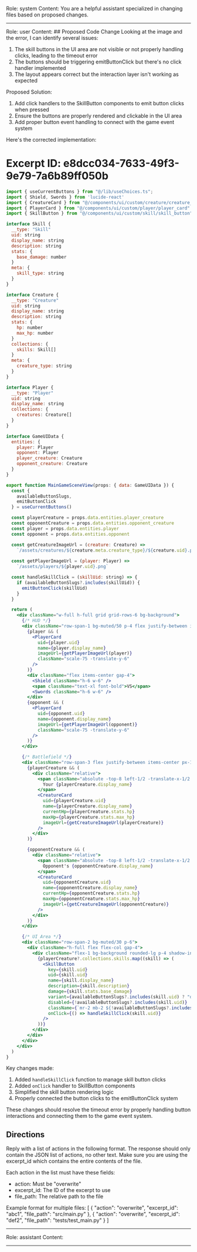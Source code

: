 Role: system
Content: You are a helpful assistant specialized in changing files based on proposed changes.
__________________
Role: user
Content: ## Proposed Code Change
Looking at the image and the error, I can identify several issues:

1. The skill buttons in the UI area are not visible or not properly handling clicks, leading to the timeout error
2. The buttons should be triggering emitButtonClick but there's no click handler implemented
3. The layout appears correct but the interaction layer isn't working as expected

Proposed Solution:
1. Add click handlers to the SkillButton components to emit button clicks when pressed
2. Ensure the buttons are properly rendered and clickable in the UI area
3. Add proper button event handling to connect with the game event system

Here's the corrected implementation:

# Excerpt ID: e8dcc034-7633-49f3-9e79-7a6b89ff050b
```jsx main_game/templates/MainGameScene.tsx
import { useCurrentButtons } from "@/lib/useChoices.ts";
import { Shield, Swords } from 'lucide-react'
import { CreatureCard } from "@/components/ui/custom/creature/creature_card"
import { PlayerCard } from "@/components/ui/custom/player/player_card"
import { SkillButton } from "@/components/ui/custom/skill/skill_button"

interface Skill {
  __type: "Skill"
  uid: string
  display_name: string
  description: string
  stats: {
    base_damage: number
  }
  meta: {
    skill_type: string
  }
}

interface Creature {
  __type: "Creature"
  uid: string
  display_name: string
  description: string
  stats: {
    hp: number
    max_hp: number
  }
  collections: {
    skills: Skill[]
  }
  meta: {
    creature_type: string
  }
}

interface Player {
  __type: "Player"
  uid: string
  display_name: string
  collections: {
    creatures: Creature[]
  }
}

interface GameUIData {
  entities: {
    player: Player
    opponent: Player
    player_creature: Creature
    opponent_creature: Creature
  }
}

export function MainGameSceneView(props: { data: GameUIData }) {
  const {
    availableButtonSlugs,
    emitButtonClick
  } = useCurrentButtons()

  const playerCreature = props.data.entities.player_creature
  const opponentCreature = props.data.entities.opponent_creature
  const player = props.data.entities.player
  const opponent = props.data.entities.opponent

  const getCreatureImageUrl = (creature: Creature) => 
    `/assets/creatures/${creature.meta.creature_type}/${creature.uid}.png`
  
  const getPlayerImageUrl = (player: Player) =>
    `/assets/players/${player.uid}.png`

  const handleSkillClick = (skillUid: string) => {
    if (availableButtonSlugs?.includes(skillUid)) {
      emitButtonClick(skillUid)
    }
  }

  return (
    <div className="w-full h-full grid grid-rows-6 bg-background">
      {/* HUD */}
      <div className="row-span-1 bg-muted/50 p-4 flex justify-between items-center border-b">
        {player && (
          <PlayerCard
            uid={player.uid}
            name={player.display_name}
            imageUrl={getPlayerImageUrl(player)}
            className="scale-75 -translate-y-6"
          />
        )}
        <div className="flex items-center gap-4">
          <Shield className="h-6 w-6" />
          <span className="text-xl font-bold">VS</span>
          <Swords className="h-6 w-6" />
        </div>
        {opponent && (
          <PlayerCard
            uid={opponent.uid}
            name={opponent.display_name}
            imageUrl={getPlayerImageUrl(opponent)}
            className="scale-75 -translate-y-6"
          />
        )}
      </div>

      {/* Battlefield */}
      <div className="row-span-3 flex justify-between items-center px-16">
        {playerCreature && (
          <div className="relative">
            <span className="absolute -top-8 left-1/2 -translate-x-1/2 text-sm font-bold">
              Your {playerCreature.display_name}
            </span>
            <CreatureCard
              uid={playerCreature.uid}
              name={playerCreature.display_name}
              currentHp={playerCreature.stats.hp}
              maxHp={playerCreature.stats.max_hp}
              imageUrl={getCreatureImageUrl(playerCreature)}
            />
          </div>
        )}

        {opponentCreature && (
          <div className="relative">
            <span className="absolute -top-8 left-1/2 -translate-x-1/2 text-sm font-bold">
              Opponent's {opponentCreature.display_name}
            </span>
            <CreatureCard
              uid={opponentCreature.uid}
              name={opponentCreature.display_name}
              currentHp={opponentCreature.stats.hp}
              maxHp={opponentCreature.stats.max_hp}
              imageUrl={getCreatureImageUrl(opponentCreature)}
            />
          </div>
        )}
      </div>

      {/* UI Area */}
      <div className="row-span-2 bg-muted/30 p-6">
        <div className="h-full flex flex-col gap-4">
          <div className="flex-1 bg-background rounded-lg p-4 shadow-inner">
            {playerCreature?.collections.skills.map((skill) => (
              <SkillButton
                key={skill.uid}
                uid={skill.uid}
                name={skill.display_name}
                description={skill.description}
                damage={skill.stats.base_damage}
                variant={availableButtonSlugs?.includes(skill.uid) ? "default" : "secondary"}
                disabled={!availableButtonSlugs?.includes(skill.uid)}
                className={`mr-2 mb-2 ${!availableButtonSlugs?.includes(skill.uid) ? 'opacity-50' : ''}`}
                onClick={() => handleSkillClick(skill.uid)}
              />
            ))}
          </div>
        </div>
      </div>
    </div>
  )
}
```

Key changes made:
1. Added `handleSkillClick` function to manage skill button clicks
2. Added `onClick` handler to SkillButton components
3. Simplified the skill button rendering logic
4. Properly connected the button clicks to the emitButtonClick system

These changes should resolve the timeout error by properly handling button interactions and connecting them to the game event system.

## Directions
Reply with a list of actions in the following format. The response should only contain the JSON list of actions, no other text.
Make sure you are using the excerpt_id which contains the entire contents of the file.

Each action in the list must have these fields:
- action: Must be "overwrite"
- excerpt_id: The ID of the excerpt to use
- file_path: The relative path to the file

Example format for multiple files:
[
    {
        "action": "overwrite",
        "excerpt_id": "abc1",
        "file_path": "src/main.py"
    },
    {
        "action": "overwrite",
        "excerpt_id": "def2",
        "file_path": "tests/test_main.py"
    }
]
__________________
Role: assistant
Content: 
__________________
